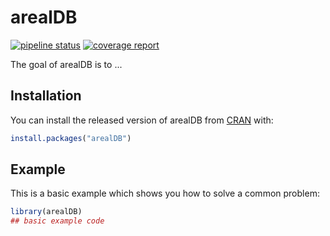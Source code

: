 # arealDB

<!-- badges: start -->
[![pipeline status](https://gitlab.com/luckinet/software/arealDB/badges/master/pipeline.svg)](https://gitlab.com/luckinet/software/arealDB/commits/master)
[![coverage report](https://gitlab.com/luckinet/software/arealDB/badges/master/coverage.svg)](https://gitlab.com/luckinet.gitlab.io/software/arealDB/)
<!-- badges: end -->

The goal of arealDB is to ...

## Installation

You can install the released version of arealDB from [CRAN](https://CRAN.R-project.org) with:

``` r
install.packages("arealDB")
```

## Example

This is a basic example which shows you how to solve a common problem:

``` r
library(arealDB)
## basic example code
```

